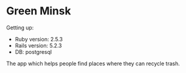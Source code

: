 # Green Minsk

Getting up:

* Ruby version: 2.5.3
* Rails version: 5.2.3
* DB: postgresql

The app which helps people find places where they can recycle trash.
